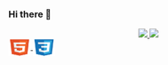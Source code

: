 ### Hi there 👋

<div align="center">
  <a href="https://github.com/luancerqueira1">
  <img height="170em" src="https://github-readme-stats.vercel.app/api?username=luancerqueira1&show_icons=true&theme=dracula&include_all_commits=true&count_private=true"/>
  <img height="170em" src="https://github-readme-stats.vercel.app/api/top-langs/?username=luancerqueira1&layout=compact&langs_count=7&theme=dracula"/>
</div>
  <img align="center" alt="Rafa-HTML" height="30" width="40" src="https://raw.githubusercontent.com/devicons/devicon/master/icons/html5/html5-original.svg">
  <img align="center" alt="Rafa-CSS" height="30" width="40" src="https://raw.githubusercontent.com/devicons/devicon/master/icons/css3/css3-original.svg">
  
 
 
